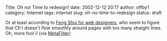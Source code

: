 Title: Oh no!  Time to redesign!
date: 2002-12-12 20:17
author: offby1
category: Internet
tags: internet
slug: oh-no-time-to-redesign
status: draft

Or at least according to [Feng Shui for web designers](http://www.newmediastudies.com/fengshui.htm), who seem to figure that Ch\'i doesn\'t flow smoothly around pages with too many straight lines. Oh, more fool i! (via [MetaFilter](http://www.metafilter.com/))
